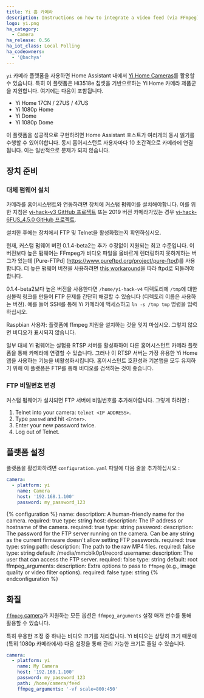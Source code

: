 ```yaml
---
title: Yi 홈 카메라
description: Instructions on how to integrate a video feed (via FFmpeg) as a camera within Home Assistant.
logo: yi.png
ha_category:
  - Camera
ha_release: 0.56
ha_iot_class: Local Polling
ha_codeowners:
  - '@bachya'
---
```


`yi` 카메라 플랫폼을 사용하면 Home Assistant 내에서 [Yi Home Cameras](https://www.yitechnology.com/)를 활용할 수 있습니다. 특히 이 플랫폼은 Hi3518e 칩셋을 기반으로하는 Yi Home 카메라 제품군을 지원합니다. 여기에는 다음이 포함됩니다.

* Yi Home 17CN / 27US / 47US
* Yi 1080p Home
* Yi Dome
* Yi 1080p Dome

이 플랫폼을 성공적으로 구현하려면 Home Assistant 호스트가 여러개의 동시 읽기를 수행할 수 있어야합니다. 동시 홈어시스턴트 사용자마다 10 초간격으로 카메라에 연결됩니다. 이는 일반적으로 문제가 되지 않습니다.

## 장치 준비

### 대체 펌웨어 설치

카메라를 홈어시스턴트와 연동하려면 장치에 커스텀 펌웨어를 설치해야합니다. 이를 위한 지침은 [yi-hack-v3 GitHub 프로젝트](https://github.com/shadow-1/yi-hack-v3) 또는 2019 버전 카메라가있는 경우 [yi-hack- 6FUS_4.5.0 GitHub 프로젝트](https://github.com/roleoroleo/yi-hack-6FUS_4.5.0).

설치한 후에는 장치에서 FTP 및 Telnet을 활성화했는지 확인하십시오.

<div class='note warning'>

현재, 커스텀 펌웨어 버전 0.1.4-beta2는 추가 수정없이 지원되는 최고 수준입니다. 이 버전보다 높은 펌웨어는 FFmpeg가 비디오 파일을 올바르게 렌더링하지 못하게하는 버그가 있는데 [Pure-FTPd] (https://www.pureftpd.org/project/pure-ftpd)를 사용합니다. 더 높은 펌웨어 버전을 사용하려면 [this workaround](https://github.com/shadow-1/yi-hack-v3/issues/129#issuecomment-361723075)을 따라 ftpd로 되돌려야합니다.

</div>

<div class='note warning'>

0.1.4-beta2보다 높은 버전을 사용한다면 `/home/yi-hack-v4` 디렉토리에 `/tmp`에 대한 심볼릭 링크를 만들어 FTP 문제를 간단히 해결할 수 있습니다 (디렉토리 이름은 사용하는 버전). 예를 들어 SSH를 통해 Yi 카메라에 액세스하고 `ln -s /tmp tmp` 명령을 입력하십시오.

</div>

<div class='note warning'>
Raspbian 사용자: 플랫폼에 ffmpeg 지원을 설치하는 것을 잊지 마십시오. 그렇지 않으면 비디오가 표시되지 않습니다.
</div>

<div class='note warning'>

일부 대체 Yi 펌웨어는 실험용 RTSP 서버를 활성화하여 다른 홈어시스턴트 카메라 플랫폼을 통해 카메라에 연결할 수 있습니다. 그러나 이 RTSP 서버는 가장 유용한 Yi Home 앱을 사용하는 기능을 비활성화시킵니다. 홈어시스턴트 호환성과 기본앱을 모두 유지하기 위해 이 플랫폼은 FTP를 통해 비디오를 검색하는 것이 좋습니다.

</div>

### FTP 비밀번호 변경

커스텀 펌웨어가 설치되면 FTP 서버에 비밀번호를 추가해야합니다. 그렇게 하려면 :

1. Telnet into your camera: `telnet <IP ADDRESS>`.
3. Type `passwd` and hit `<Enter>`.
4. Enter your new password twice.
5. Log out of Telnet.

## 플랫폼 설정

플랫폼을 활성화하려면 `configuration.yaml` 파일에 다음 줄을 추가하십시오 :

```yaml
camera:
  - platform: yi
    name: Camera
    host: '192.168.1.100'
    password: my_password_123
```

{% configuration %}
name:
  description: A human-friendly name for the camera.
  required: true
  type: string
host:
  description: The IP address or hostname of the camera.
  required: true
  type: string
password:
  description: The password for the FTP server running on the camera. Can be any string as the current firmware doesn't allow setting FTP passwords.
  required: true
  type: string
path:
  description: The path to the raw MP4 files.
  required: false
  type: string
  default: /media/mmcblk0p1/record
username:
  description: The user that can access the FTP server.
  required: false
  type: string
  default: root
ffmpeg_arguments:
  description: Extra options to pass to `ffmpeg` (e.g., image quality or video filter options).
  required: false
  type: string
{% endconfiguration %}

## 화질

[`ffmpeg` camera](/integrations/camera.ffmpeg/)가 지원하는 모든 옵션은 `ffmpeg_arguments` 설정 매개 변수를 통해 활용할 수 있습니다.

특히 유용한 조정 중 하나는 비디오 크기를 처리합니다. Yi 비디오는 상당히 크기 때문에 (특히 1080p 카메라에서) 다음 설정을 통해 관리 가능한 크기로 줄일 수 있습니다.

```yaml
camera:
  - platform: yi
    name: My Camera
    host: '192.168.1.100'
    password: my_password_123
    path: /home/camera/feed
    ffmpeg_arguments: '-vf scale=800:450'
```
